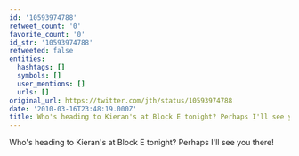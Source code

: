```yaml
---
id: '10593974788'
retweet_count: '0'
favorite_count: '0'
id_str: '10593974788'
retweeted: false
entities:
  hashtags: []
  symbols: []
  user_mentions: []
  urls: []
original_url: https://twitter.com/jth/status/10593974788
date: '2010-03-16T23:48:19.000Z'
title: Who's heading to Kieran's at Block E tonight? Perhaps I'll see you there!
---
```


Who's heading to Kieran's at Block E tonight? Perhaps I'll see you there!